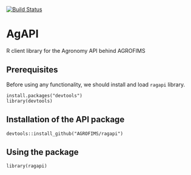 
[![Build Status](https://travis-ci.com/AGROFIMS/ragapi.svg?branch=master)](https://travis-ci.com/AGROFIMS/ragapi)



# AgAPI

R client library for the Agronomy API behind AGROFIMS

## Prerequisites

Before using any functionality, we should install and load `ragapi` library.

```{r}
install.packages("devtools")
library(devtools)
```

## Installation of the API package

```{r}
devtools::install_github("AGROFIMS/ragapi")
```


## Using the package

```{r}
library(ragapi)
```
